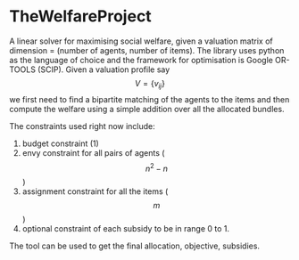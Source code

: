 # TheWelfareProject
A linear solver for maximising social welfare, given a valuation matrix of dimension = (number of agents, number of items). The library uses python as the language of choice and the framework for optimisation is Google OR-TOOLS (SCIP).
Given a valuation profile say $$V = \{v_{ij}\}$$ we first need to find a bipartite matching of the agents to the items and then compute the welfare using a simple addition over all the allocated bundles. 

The constraints used right now include: 
1. budget constraint (1)
2. envy constraint for all pairs of agents ($$n^2 - n$$)
3. assignment constraint for all the items ($$m$$) 
4. optional constraint of each subsidy to be in range 0 to 1. 


The tool can be used to get the final allocation, objective, subsidies. 
